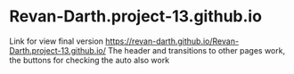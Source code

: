 # Revan-Darth.project-13.github.io
Link for view final version https://revan-darth.github.io/Revan-Darth.project-13.github.io/ The header and transitions to other pages work, the buttons for checking the auto also work
